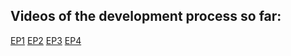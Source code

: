 ## Videos of the development process so far:
[EP1](https://youtu.be/KFnwisze7SQ)
[EP2](https://youtu.be/NJMpjG7OW40)
[EP3](https://youtu.be/VsqH4e5cmQ0)
[EP4](https://youtu.be/RTPubrg2VZ4)
